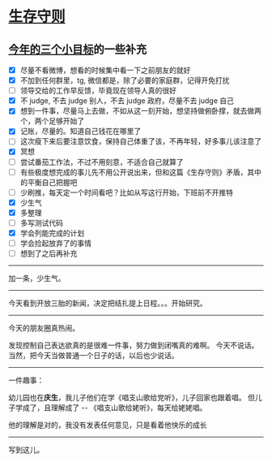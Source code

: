 # [生存守则](https://github.com/yihong0618/gitblog/issues/204)

## [今年的三个小目标](https://github.com/yihong0618/gitblog/issues/202)的一些补充
- [x] 尽量不看微博，想看的时候集中看一下之前朋友的就好
- [x] 不加到任何群里，tg, 微信都是，除了必要的家庭群，记得开免打扰
- [ ] 领导交给的工作早反馈，毕竟现在领导人真的很好
- [x] 不 judge, 不去 judge 别人，不去 judge 政府，尽量不去 judge 自己
- [x] 想到一件事，尽量马上去做，不如从这一刻开始，想坚持做俯卧撑，就去做两个，两个足够开始了
- [x] 记账，尽量的。知道自己钱花在哪里了
- [ ] 这次瘦下来后要注意饮食，保持自己体重了该，不再年轻，好多事儿该注意了
- [x] 冥想
- [ ] 尝试番茄工作法，不过不用刻意，不适合自己就算了
- [ ] 有些极度想完成的事儿先不用公开说出来，但和这篇《生存守则》矛盾，其中的平衡自己把握吧
- [ ] 少刷推，每天定一个时间看吧？比如从写这行开始，下班前不开推特
- [x] 少生气
- [x] 多整理
- [ ] 多写测试代码
- [x] 学会列能完成的计划
- [ ] 学会捡起放弃了的事情
- [ ] 想到了之后再补充

---

加一条，少生气。

---

今天看到开放三胎的新闻，决定把结扎提上日程。。。开始研究。

---

今天的朋友圈真热闹。

发现控制自己表达欲真的是很难一件事，努力做到闭嘴真的难啊。
今天不说话。
当然，把今天当做普通一个日子的话，以后也少说话。

---

一件趣事：

幼儿园也在**庆生**，我儿子他们在学《唱支山歌给党听》，儿子回家也跟着唱。
但儿子学成了，且理解成了 -- 《唱支山歌给姥听》，每天给姥姥唱。

他的理解是对的，我没有发表任何意见，只是看着他快乐的成长

---

写到这儿。

